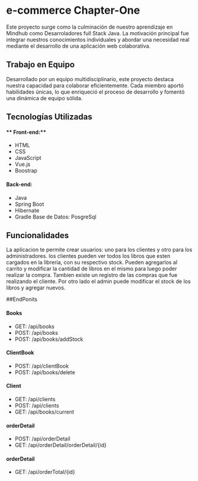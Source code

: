 # e-commerce Chapter-One

Este proyecto surge como la culminación de nuestro aprendizaje en Mindhub como Desarroladores full Stack Java. La motivación principal fue integrar nuestros conocimientos individuales y abordar una necesidad real mediante el desarrollo de una aplicación web colaborativa.

## Trabajo en Equipo

Desarrollado por un equipo multidisciplinario, este proyecto destaca nuestra capacidad para colaborar eficientemente. Cada miembro aportó habilidades únicas, lo que enriqueció el proceso de desarrollo y fomentó una dinámica de equipo sólida.


## Tecnologías Utilizadas

#### ** Front-end:**
- HTML
- CSS
- JavaScript
- Vue.js
- Boostrap

#### Back-end:
 - Java
 - Spring Boot
 - Hibernate
 - Gradle 
  Base de Datos: PosgreSql

## Funcionalidades
 La aplicacion te permite crear usuarios: uno para los clientes y otro para los administradores.
 los clientes pueden ver todos los libros que esten cargados en la libreria, con su respectivo stock. Pueden agregarlos al carrito y modificar la cantidad de libros en el mismo para luego poder realizar la compra. Tambien existe un registro de las compras que fue realizando el cliente.
 Por otro lado el admin puede modificar el stock de los libros y agregar nuevos.

##EndPonits
#### **Books**
- GET: /api/books
- POST: /api/books
- POST:  /api/books/addStock

#### **ClientBook**
- POST: /api/clientBook
- POST:  /api/books/delete

#### **Client**
- GET: /api/clients
- POST: /api/clients
- GET:  /api/books/current

#### **orderDetail**
- POST: /api/orderDetail
- GET:  /api/orderDetail/orderDetail/{id}

#### **orderDetail**
- GET: /api/orderTotal/{id}
